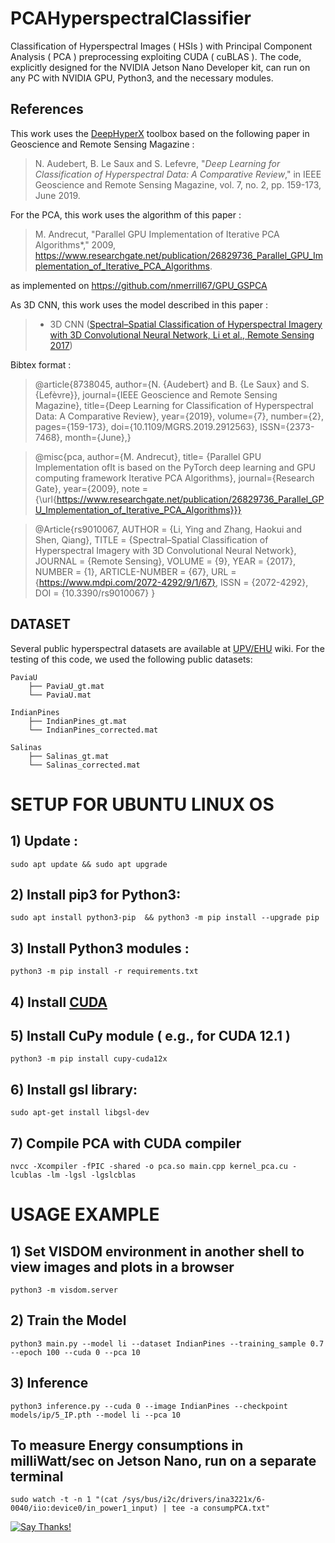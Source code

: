# PCAHyperspectralClassifier

Classification of Hyperspectral Images ( HSIs ) with Principal Component Analysis ( PCA ) preprocessing exploiting CUDA ( cuBLAS ).
The code, explicitly designed for the NVIDIA Jetson Nano Developer kit, can run on any PC with NVIDIA GPU, Python3, and the necessary modules.



## References

This work uses the [DeepHyperX](https://github.com/nshaud/DeepHyperX) toolbox based on the following paper in Geoscience and Remote Sensing Magazine :
> N. Audebert, B. Le Saux and S. Lefevre, "*Deep Learning for Classification of Hyperspectral Data: A Comparative Review*," in IEEE Geoscience and Remote Sensing Magazine, vol. 7, no. 2, pp. 159-173, June 2019.

For the PCA, this work uses the algorithm of this paper :
> M. Andrecut, "Parallel GPU Implementation of Iterative PCA Algorithms*," 2009, https://www.researchgate.net/publication/26829736_Parallel_GPU_Implementation_of_Iterative_PCA_Algorithms. 

as implemented on https://github.com/nmerrill67/GPU_GSPCA

As 3D CNN, this work uses the model described in this paper :
>   * 3D CNN ([Spectral–Spatial Classification of Hyperspectral Imagery with 3D Convolutional Neural Network, Li et al., Remote Sensing 2017](http://www.mdpi.com/2072-4292/9/1/67))



Bibtex format :

> @article{8738045,
author={N. {Audebert} and B. {Le Saux} and S. {Lefèvre}},
journal={IEEE Geoscience and Remote Sensing Magazine},
title={Deep Learning for Classification of Hyperspectral Data: A Comparative Review},
year={2019},
volume={7},
number={2},
pages={159-173},
doi={10.1109/MGRS.2019.2912563},
ISSN={2373-7468},
month={June},}

> @misc{pca, 
    author={M. Andrecut},
    title= {Parallel GPU Implementation ofIt is based on the PyTorch deep learning and GPU computing framework
Iterative PCA Algorithms}, 
    journal={Research Gate},
    year={2009},
     note ={\url{https://www.researchgate.net/publication/26829736_Parallel_GPU_Implementation_of_Iterative_PCA_Algorithms}}}
     
> @Article{rs9010067,
AUTHOR = {Li, Ying and Zhang, Haokui and Shen, Qiang},
TITLE = {Spectral–Spatial Classification of Hyperspectral Imagery with 3D Convolutional Neural Network},
JOURNAL = {Remote Sensing},
VOLUME = {9},
YEAR = {2017},
NUMBER = {1},
ARTICLE-NUMBER = {67},
URL = {https://www.mdpi.com/2072-4292/9/1/67},
ISSN = {2072-4292},
DOI = {10.3390/rs9010067}
}

     

## DATASET
Several public hyperspectral datasets are available at [UPV/EHU](https://www.ehu.eus/ccwintco/index.php?title=Hyperspectral_Remote_Sensing_Scenes) wiki.
For the testing of this code, we used the following public datasets:
```
PaviaU
    ├── PaviaU_gt.mat
    └── PaviaU.mat
    
IndianPines
    ├── IndianPines_gt.mat
    └── IndianPines_corrected.mat
    
Salinas
    ├── Salinas_gt.mat
    └── Salinas_corrected.mat
```

# SETUP FOR UBUNTU LINUX OS

## 1) Update : 
	sudo apt update && sudo apt upgrade

## 2) Install pip3 for Python3: 
	sudo apt install python3-pip  && python3 -m pip install --upgrade pip

## 3) Install Python3 modules : 
	python3 -m pip install -r requirements.txt
	
## 4) Install [CUDA](https://developer.nvidia.com/cuda-toolkit)

## 5) Install CuPy module ( e.g., for CUDA 12.1 )
	python3 -m pip install cupy-cuda12x

## 6) Install gsl library:
	sudo apt-get install libgsl-dev
  
## 7) Compile PCA with CUDA compiler
	nvcc -Xcompiler -fPIC -shared -o pca.so main.cpp kernel_pca.cu -lcublas -lm -lgsl -lgslcblas
	
# USAGE EXAMPLE

## 1) Set VISDOM environment in another shell to view images and plots in a browser
	python3 -m visdom.server
	
## 2) Train the Model
	python3 main.py --model li --dataset IndianPines --training_sample 0.7  --epoch 100 --cuda 0 --pca 10
	
## 3) Inference
	python3 inference.py --cuda 0 --image IndianPines --checkpoint models/ip/5_IP.pth --model li --pca 10


## To measure Energy consumptions in milliWatt/sec on Jetson Nano, run on a separate terminal
	sudo watch -t -n 1 "(cat /sys/bus/i2c/drivers/ina3221x/6-0040/iio:device0/in_power1_input) | tee -a consumpPCA.txt"



[![Say Thanks!](https://img.shields.io/badge/Say%20Thanks-!-1EAEDB.svg)](https://saythanks.io/to/gianluca.delucia)

